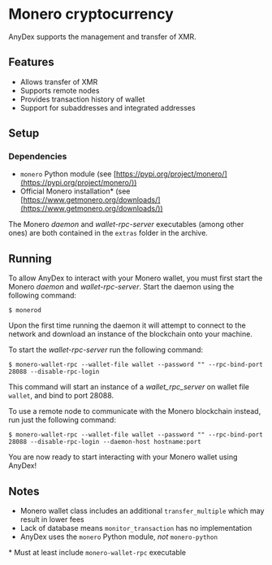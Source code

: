 # Monero cryptocurrency

AnyDex supports the management and transfer of XMR.

## Features
- Allows transfer of XMR
- Supports remote nodes
- Provides transaction history of wallet
- Support for subaddresses and integrated addresses

## Setup

### Dependencies
- `monero` Python module (see [https://pypi.org/project/monero/](https://pypi.org/project/monero/))
- Official Monero installation* (see [https://www.getmonero.org/downloads/](https://www.getmonero.org/downloads/))

The Monero _daemon_ and _wallet-rpc-server_ executables (among other ones) are both contained in the `extras` folder in the archive. 

## Running
To allow AnyDex to interact with your Monero wallet, you must first start the Monero _daemon_ and _wallet-rpc-server_. 
Start the daemon using the following command:

`$ monerod`

Upon the first time running the daemon it will attempt to connect to the network and download an instance of the blockchain onto your machine.

To start the _wallet-rpc-server_ run the following command:

`$ monero-wallet-rpc --wallet-file wallet --password "" --rpc-bind-port 28088 --disable-rpc-login`

This command will start an instance of a _wallet_rpc_server_ on wallet file `wallet`, and bind to port 28088.

To use a remote node to communicate with the Monero blockchain instead, run just the following command:

`$ monero-wallet-rpc --wallet-file wallet --password "" --rpc-bind-port 28088 --disable-rpc-login --daemon-host hostname:port`

You are now ready to start interacting with your Monero wallet using AnyDex!

## Notes
- Monero wallet class includes an additional `transfer_multiple` which may result in lower fees  
- Lack of database means `monitor_transaction` has no implementation
- AnyDex uses the `monero` Python module, _not_ `monero-python`

\* Must at least include `monero-wallet-rpc` executable